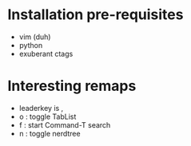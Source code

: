 Installation pre-requisites
===========================
* vim (duh)
* python
* exuberant ctags


Interesting remaps
==================
* leaderkey is ,
* <leaderkey>o : toggle TabList
* <leaderkey>f : start Command-T search 
* <leaderkey>n : toggle nerdtree 

